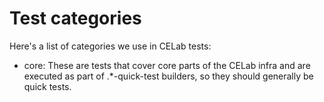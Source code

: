 # Test categories

Here's a list of categories we use in CELab tests:

- core: These are tests that cover core parts of the CELab
        infra and are executed as part of .*-quick-test builders,
        so they should generally be quick tests.
